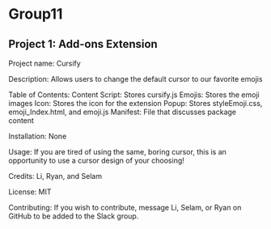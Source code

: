 # Group11
## Project 1: Add-ons Extension


Project name: Cursify

Description: Allows users to change the default cursor to our favorite emojis

Table of Contents: 
  Content Script: Stores cursify.js
  Emojis: Stores the emoji images 
  Icon: Stores the icon for the extension 
  Popup: Stores styleEmoji.css, emoji_Index.html, and emoji.js
  Manifest: File that discusses package content
  
Installation: None

Usage: If you are tired of using the same, boring cursor, this is an opportunity to use a cursor design of your choosing!

Credits: Li, Ryan, and Selam 

License: MIT 

Contributing:  If you wish to contribute, message Li, Selam, or Ryan on GitHub to be added to the Slack group.
